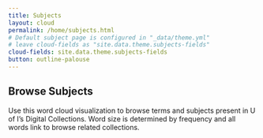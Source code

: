 ```yaml
---
title: Subjects
layout: cloud
permalink: /home/subjects.html
# Default subject page is configured in "_data/theme.yml"
# leave cloud-fields as "site.data.theme.subjects-fields"
cloud-fields: site.data.theme.subjects-fields
button: outline-palouse
---
```


## Browse Subjects

Use this word cloud visualization to browse terms and subjects present in U of I’s Digital Collections. 
Word size is determined by frequency and all words link to browse related collections.
